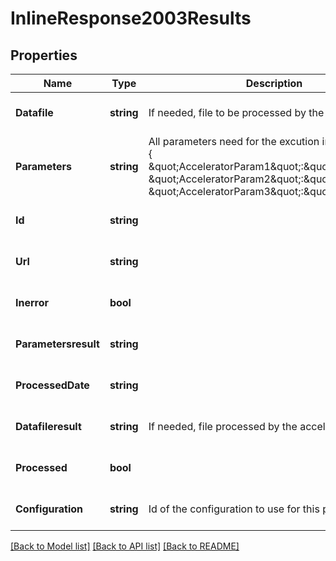 # InlineResponse2003Results

## Properties
Name | Type | Description | Notes
------------ | ------------- | ------------- | -------------
**Datafile** | **string** | If needed, file to be processed by the accelerator. | [optional] [default to null]
**Parameters** | **string** | All parameters need for the excution in JSON format : {     \&quot;AcceleratorParam1\&quot;:\&quot;value1\&quot;,    \&quot;AcceleratorParam2\&quot;:\&quot;value2\&quot;,    \&quot;AcceleratorParam3\&quot;:\&quot;value3\&quot;} | [optional] [default to null]
**Id** | **string** |  | [optional] [default to null]
**Url** | **string** |  | [optional] [default to null]
**Inerror** | **bool** |  | [optional] [default to null]
**Parametersresult** | **string** |  | [optional] [default to null]
**ProcessedDate** | **string** |  | [optional] [default to null]
**Datafileresult** | **string** | If needed, file  processed by the accelerator. | [optional] [default to null]
**Processed** | **bool** |  | [optional] [default to null]
**Configuration** | **string** | Id of the configuration to use for this process | [optional] [default to null]

[[Back to Model list]](../README.md#documentation-for-models) [[Back to API list]](../README.md#documentation-for-api-endpoints) [[Back to README]](../README.md)


